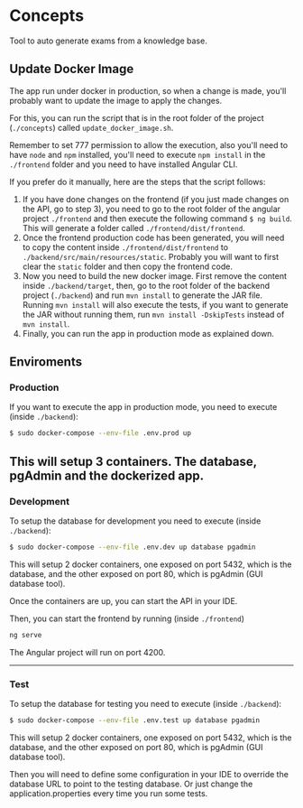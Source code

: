 # Concepts
Tool to auto generate exams from a knowledge base.

## Update Docker Image

The app run under docker in production, so when a change is made, you'll probably want to update the image to apply the changes.

For this, you can run the script that is in the root folder of the project (`./concepts`) called `update_docker_image.sh`. 

Remember to set 777 permission to allow the execution, also you'll need to have `node` and `npm` installed, you'll need to execute `npm install` in the `./frontend` folder and you need to have installed Angular CLI. 

If you prefer do it manually, here are the steps that the script follows:

1. If you have done changes on the frontend (if you just made changes on the API, go to step 3), you need to go to the root folder of the angular project `./frontend` and then execute the following command `$ ng build`. This will generate a folder called `./frontend/dist/frontend`.
2. Once the frontend production code has been generated, you will need to copy the content inside `./frontend/dist/frontend` to `./backend/src/main/resources/static`. Probably you will want to first clear the `static` folder and then copy the frontend code.
3. Now you need to build the new docker image. First remove the content inside `./backend/target`, then, go to the root folder of the backend project (`./backend`) and run `mvn install` to generate the JAR file. Running `mvn install` will also execute the tests, if you want to generate the JAR without running them, run `mvn install -DskipTests` instead of `mvn install`. 
4. Finally, you can run the app in production mode as explained down. 

## Enviroments

### Production

If you want to execute the app in production mode, you need to execute (inside `./backend`):
```bash
$ sudo docker-compose --env-file .env.prod up
```
This will setup 3 containers. The database, pgAdmin and the dockerized app. 
---

### Development

To setup the database for development you need to execute (inside `./backend`):
```bash
$ sudo docker-compose --env-file .env.dev up database pgadmin
```
This will setup 2 docker containers, one exposed on port 5432, which is the database, and the other exposed on port 80, which is pgAdmin (GUI database tool).

Once the containers are up, you can start the API in your IDE.

Then, you can start the frontend by running (inside `./frontend`)

```bash
ng serve
```
The Angular project will run on port 4200.

---

### Test

To setup the database for testing you need to execute (inside `./backend`):
```bash
$ sudo docker-compose --env-file .env.test up database pgadmin
```
This will setup 2 docker containers, one exposed on port 5432, which is the database, and the other exposed on port 80, which is pgAdmin (GUI database tool).

Then you will need to define some configuration in your IDE to override the database URL to point to the testing database. Or just change the application.properties every time you run some tests.

